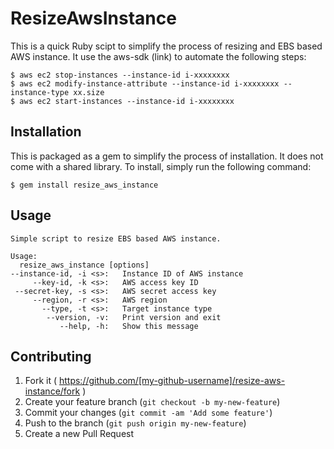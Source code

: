 # ResizeAwsInstance

This is a quick Ruby scipt to simplify the process of resizing and EBS based
AWS instance.  It use the aws-sdk (link) to automate the following steps:

    $ aws ec2 stop-instances --instance-id i-xxxxxxxx
    $ aws ec2 modify-instance-attribute --instance-id i-xxxxxxxx --instance-type xx.size
    $ aws ec2 start-instances --instance-id i-xxxxxxxx

## Installation

This is packaged as a gem to simplify the process of installation.  It does not
come with a shared library.  To install, simply run the following command:

    $ gem install resize_aws_instance

## Usage

    Simple script to resize EBS based AWS instance.

    Usage:
      resize_aws_instance [options]
    --instance-id, -i <s>:   Instance ID of AWS instance
         --key-id, -k <s>:   AWS access key ID
     --secret-key, -s <s>:   AWS secret access key
         --region, -r <s>:   AWS region
           --type, -t <s>:   Target instance type
            --version, -v:   Print version and exit
               --help, -h:   Show this message

## Contributing

1. Fork it ( https://github.com/[my-github-username]/resize-aws-instance/fork )
2. Create your feature branch (`git checkout -b my-new-feature`)
3. Commit your changes (`git commit -am 'Add some feature'`)
4. Push to the branch (`git push origin my-new-feature`)
5. Create a new Pull Request
